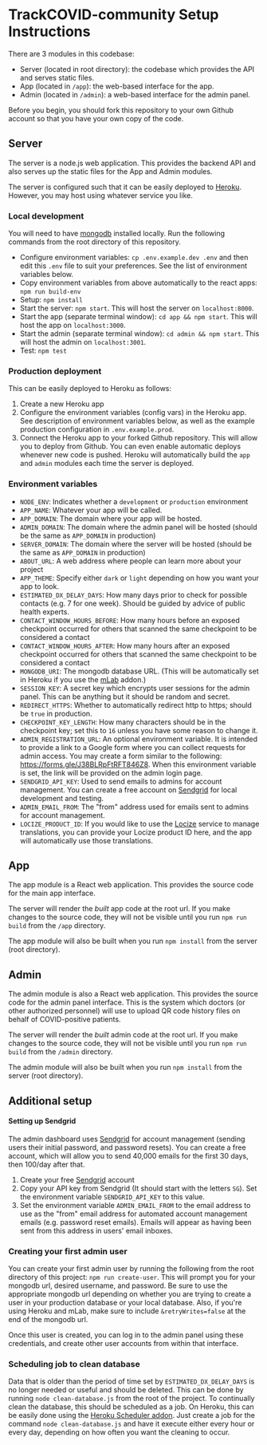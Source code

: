 # TrackCOVID-community Setup Instructions

There are 3 modules in this codebase:
- Server (located in root directory): the codebase which provides the API and serves static files.
- App (located in `/app`): the web-based interface for the app.
- Admin (located in `/admin`): a web-based interface for the admin panel.

Before you begin, you should fork this repository to your own Github account so that you have your own copy of the code.


## Server

The server is a node.js web application. This provides the backend API and also serves up the static files for the App and Admin modules.

The server is configured such that it can be easily deployed to [Heroku](https://www.heroku.com/). However, you may host using whatever service you like.

### Local development
You will need to have [mongodb](https://www.mongodb.com/) installed locally. Run the following commands from the root directory of this repository.

- Configure environment variables: `cp .env.example.dev .env` and then edit this `.env` file to suit your preferences. See the list of environment variables below.
- Copy environment variables from above automatically to the react apps: `npm run build-env`
- Setup: `npm install`
- Start the server: `npm start`. This will host the server on `localhost:8000`.
- Start the app (separate terminal window): `cd app && npm start`. This will host the app on `localhost:3000`.
- Start the admin (separate terminal window): `cd admin && npm start`. This will host the admin on `localhost:3001`.
- Test: `npm test`

### Production deployment

This can be easily deployed to Heroku as follows:

1. Create a new Heroku app
2. Configure the environment variables (config vars) in the Heroku app. See description of environment variables below, as well as the example production configuration in `.env.example.prod`.
3. Connect the Heroku app to your forked Github repository. This will allow you to deploy from Github. You can even enable automatic deploys whenever new code is pushed. Heroku will automatically build the `app` and `admin` modules each time the server is deployed.

### Environment variables

- `NODE_ENV`: Indicates whether a `development` or `production` environment
- `APP_NAME`: Whatever your app will be called.
- `APP_DOMAIN`: The domain where your app will be hosted.
- `ADMIN_DOMAIN`: The domain where the admin panel will be hosted (should be the same as `APP_DOMAIN` in production)
- `SERVER_DOMAIN`: The domain where the server will be hosted (should be the same as `APP_DOMAIN` in production)
- `ABOUT_URL`: A web address where people can learn more about your project
- `APP_THEME`: Specify either `dark` or `light` depending on how you want your app to look.
- `ESTIMATED_DX_DELAY_DAYS`: How many days prior to check for possible contacts (e.g. 7 for one week). Should be guided by advice of public health experts.
- `CONTACT_WINDOW_HOURS_BEFORE`: How many hours before an exposed checkpoint occurred for others that scanned the same checkpoint to be considered a contact
- `CONTACT_WINDOW_HOURS_AFTER`: How many hours after an exposed checkpoint occurred for others that scanned the same checkpoint to be considered a contact
- `MONGODB_URI`: The mongodb database URL. (This will be automatically set in Heroku if you use the [mLab](https://elements.heroku.com/addons/mongolab) addon.)
- `SESSION_KEY`: A secret key which encrypts user sessions for the admin panel. This can be anything but it should be random and secret.
- `REDIRECT_HTTPS`: Whether to automatically redirect http to https; should be `true` in production.
- `CHECKPOINT_KEY_LENGTH`: How many characters should be in the checkpoint key; set this to `16` unless you have some reason to change it.
- `ADMIN_REGISTRATION_URL`: An optional environment variable. It is intended to provide a link to a Google form where you can collect requests for admin access. You may create a form similar to the following: https://forms.gle/J38BLRpFtRFT846Z8. When this environment variable is set, the link will be provided on the admin login page.
- `SENDGRID_API_KEY`: Used to send emails to admins for account management. You can create a free account on [Sendgrid](https://app.sendgrid.com/) for local development and testing.
- `ADMIN_EMAIL_FROM`: The "from" address used for emails sent to admins for account management.
- `LOCIZE_PRODUCT_ID`: If you would like to use the [Locize](https://locize.com) service to manage translations, you can provide your Locize product ID here, and the app will automatically use those translations.


## App

The app module is a React web application. This provides the source code for the main app interface.

The server will render the *built* app code at the root url. If you make changes to the source code, they will not be visible until you run `npm run build` from the `/app` directory.

The app module will also be built when you run `npm install` from the server (root directory).


## Admin

The admin module is also a React web application. This provides the source code for the admin panel interface. This is the system which doctors (or other authorized personnel) will use to upload QR code history files on behalf of COVID-positive patients.

The server will render the *built* admin code at the root url. If you make changes to the source code, they will not be visible until you run `npm run build` from the `/admin` directory.

The admin module will also be built when you run `npm install` from the server (root directory).


## Additional setup

#### Setting up Sendgrid

The admin dashboard uses [Sendgrid](https://sendgrid.com/) for account management (sending users their initial password, and password resets). You can create a free account, which will allow you to send 40,000 emails for the first 30 days, then 100/day after that.

1. Create your free [Sendgrid](https://sendgrid.com/) account
2. Copy your API key from Sendgrid (It should start with the letters `SG`). Set the environment variable `SENDGRID_API_KEY` to this value.
3. Set the environment variable `ADMIN_EMAIL_FROM` to the email address to use as the "from" email address for automated account management emails (e.g. password reset emails). Emails will appear as having been sent from this address in users' email inboxes.

### Creating your first admin user

You can create your first admin user by running the following from the root directory of this project: `npm run create-user`. This will prompt you for your mongodb url, desired username, and password. Be sure to use the appropriate mongodb url depending on whether you are trying to create a user in your production database or your local database. Also, if you're using Heroku and mLab, make sure to include `&retryWrites=false` at the end of the mongodb url.

Once this user is created, you can log in to the admin panel using these credentials, and create other user accounts from within that interface.

### Scheduling job to clean database

Data that is older than the period of time set by `ESTIMATED_DX_DELAY_DAYS` is no longer needed or useful and should be deleted. This can be done by running `node clean-database.js` from the root of the project. To continually clean the database, this should be scheduled as a job. On Heroku, this can be easily done using the [Heroku Scheduler addon](https://devcenter.heroku.com/articles/scheduler). Just create a job for the command `node clean-database.js` and have it execute either every hour or every day, depending on how often you want the cleaning to occur.
